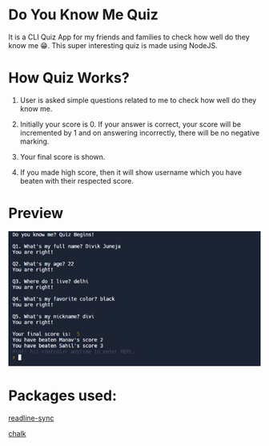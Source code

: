 # Do You Know Me Quiz
 It is a CLI Quiz App for my friends and families to check how well do they know me 😁. This super interesting quiz is made using NodeJS.

# How Quiz Works?
1. User is asked simple questions related to me to check how well do they know me.

2. Initially your score is 0. If your answer is correct, your score will be incremented by 1 and on answering incorrectly, there will be no negative marking.

3. Your final score is shown.

4. If you made high score, then it will show username which you have beaten with their respected score.

# Preview
![quiz](https://raw.githubusercontent.com/divikjuneja17/Do-You-Know-Me-Quiz/main/Preview%20_knowmequiz.png)

# Packages used:
[readline-sync](https://www.npmjs.com/package/readline-sync)

[chalk](https://www.npmjs.com/package/chalk)
